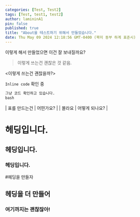 ```yaml
---
categories: [Test, Test2]
tags: [Test, test1, test2]
author: lamininA1
pin: false
published: true
title: "About을 테스트하기 위해서 만들었습니다."
date: Thu May 09 2024 12:18:56 GMT-0400 (북미 동부 하계 표준시)
---
```


이렇게 해서 만들었으면 이건 잘 보내질까요?

>이렇게 쓰는건 괜찮은 것 같음.

<이렇게 쓰는건 괜찮을까?>

`Inline code` 확인 중

```python
그냥 코드 확인하고 있습니다.
bash
```

| 표를 만드는건 | 어떤가요? |
| 몰라요 | 어떻게 되나요? |

# 헤딩입니다.

## 헤딩입니다.

### 헤딩입니다.




#헤딩을 만들자

## 헤딩을 더 만들어

### 여기까지는 괜찮잖아!